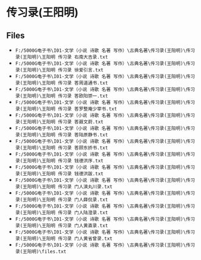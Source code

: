 # 传习录(王阳明)

## Files

- `F:/5000G电子书\I01-文学（小说 诗歌 名著 写作）\古典名著\传习录(王阳明)\传习录(王阳明)\王阳明 传习录 右南大吉录.txt`
- `F:/5000G电子书\I01-文学（小说 诗歌 名著 写作）\古典名著\传习录(王阳明)\传习录(王阳明)\王阳明 传习录 徐爱引言.txt`
- `F:/5000G电子书\I01-文学（小说 诗歌 名著 写作）\古典名著\传习录(王阳明)\传习录(王阳明)\王阳明 传习录 答周道通书.txt`
- `F:/5000G电子书\I01-文学（小说 诗歌 名著 写作）\古典名著\传习录(王阳明)\传习录(王阳明)\王阳明 传习录 答欧阳崇一.txt`
- `F:/5000G电子书\I01-文学（小说 诗歌 名著 写作）\古典名著\传习录(王阳明)\传习录(王阳明)\王阳明 传习录 答罗整庵少宰书.txt`
- `F:/5000G电子书\I01-文学（小说 诗歌 名著 写作）\古典名著\传习录(王阳明)\传习录(王阳明)\王阳明 传习录 答聂文蔚.txt`
- `F:/5000G电子书\I01-文学（小说 诗歌 名著 写作）\古典名著\传习录(王阳明)\传习录(王阳明)\王阳明 传习录 答陆原静书.txt`
- `F:/5000G电子书\I01-文学（小说 诗歌 名著 写作）\古典名著\传习录(王阳明)\传习录(王阳明)\王阳明 传习录 答顾东挢书.txt`
- `F:/5000G电子书\I01-文学（小说 诗歌 名著 写作）\古典名著\传习录(王阳明)\传习录(王阳明)\王阳明 传习录 钱德洪序.txt`
- `F:/5000G电子书\I01-文学（小说 诗歌 名著 写作）\古典名著\传习录(王阳明)\传习录(王阳明)\王阳明 传习录 钱德洪跋.txt`
- `F:/5000G电子书\I01-文学（小说 诗歌 名著 写作）\古典名著\传习录(王阳明)\传习录(王阳明)\王阳明 传习录 门人漺丸川录.txt`
- `F:/5000G电子书\I01-文学（小说 诗歌 名著 写作）\古典名著\传习录(王阳明)\传习录(王阳明)\王阳明 传习录 门人薛侃录.txt`
- `F:/5000G电子书\I01-文学（小说 诗歌 名著 写作）\古典名著\传习录(王阳明)\传习录(王阳明)\王阳明 传习录 门人陆澄录.txt`
- `F:/5000G电子书\I01-文学（小说 诗歌 名著 写作）\古典名著\传习录(王阳明)\传习录(王阳明)\王阳明 传习录 门人黄直录.txt`
- `F:/5000G电子书\I01-文学（小说 诗歌 名著 写作）\古典名著\传习录(王阳明)\传习录(王阳明)\王阳明 传习录 门人黄省曾录.txt`
- `F:/5000G电子书\I01-文学（小说 诗歌 名著 写作）\古典名著\传习录(王阳明)\传习录(王阳明)\files.txt`
